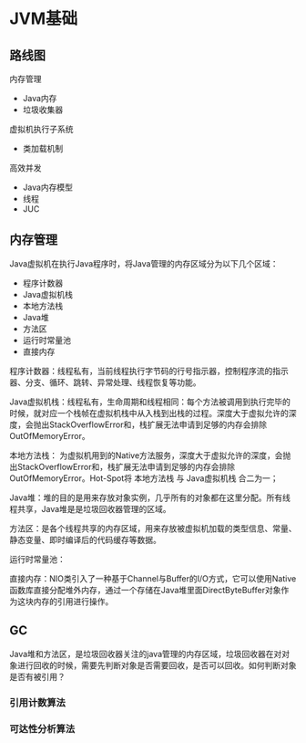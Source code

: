 # JVM基础

## 路线图
内存管理
- Java内存
- 垃圾收集器

虚拟机执行子系统
- 类加载机制

高效并发
- Java内存模型
- 线程
- JUC


## 内存管理
Java虚拟机在执行Java程序时，将Java管理的内存区域分为以下几个区域：
- 程序计数器
- Java虚拟机栈
- 本地方法栈
- Java堆
- 方法区
- 运行时常量池
- 直接内存

程序计数器：线程私有，当前线程执行字节码的行号指示器，控制程序流的指示器、分支、循环、跳转、异常处理、线程恢复等功能。

Java虚拟机栈：线程私有，生命周期和线程相同：每个方法被调用到执行完毕的时候，就对应一个栈帧在虚拟机栈中从入栈到出栈的过程。深度大于虚拟允许的深度，会抛出StackOverflowError和，栈扩展无法申请到足够的内存会排除OutOfMemoryError。

本地方法栈： 为虚拟机用到的Native方法服务，深度大于虚拟允许的深度，会抛出StackOverflowError和，栈扩展无法申请到足够的内存会排除OutOfMemoryError。Hot-Spot将 本地方法栈 与 Java虚拟机栈 合二为一；

Java堆：堆的目的是用来存放对象实例，几乎所有的对象都在这里分配。所有线程共享，Java堆是是垃圾回收器管理的区域。

方法区：是各个线程共享的内存区域，用来存放被虚拟机加载的类型信息、常量、静态变量、即时编译后的代码缓存等数据。

运行时常量池：

直接内存：NIO类引入了一种基于Channel与Buffer的I/O方式，它可以使用Native函数库直接分配堆外内存，通过一个存储在Java堆里面DirectByteBuffer对象作为这块内存的引用进行操作。

## GC
Java堆和方法区，是垃圾回收器关注的java管理的内存区域，垃圾回收器在对对象进行回收的时候，需要先判断对象是否需要回收，是否可以回收。如何判断对象是否有被引用？
### 引用计数算法
### 可达性分析算法
